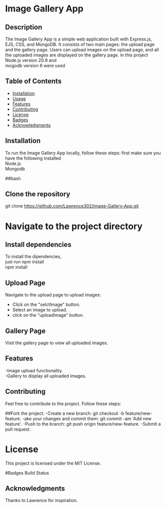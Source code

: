 # Image Gallery App

## Description

The Image Gallery App is a simple web application built with Express.js, EJS, CSS, and MongoDB. It consists of two main pages: the upload page and the gallery page. Users can upload images on the upload page, and all the uploaded images are displayed on the gallery page.
in this project <br> Node.js version 20.9 and <br> mogodb version 6 were used

## Table of Contents

- [Installation](#installation)
- [Usage](#usage)
- [Features](#features)
- [Contributing](#contributing)
- [License](#license)
- [Badges](#badges)
- [Acknowledgments](#acknowledgments)

## Installation

To run the Image Gallery App locally, follow these steps:
first make sure you have the following installed <br>
Node.js <br>
Mongodb

##bash
## Clone the repository
git clone https://github.com/Lawrence302/image-Gallery-App.git

# Navigate to the project directory


## Install dependencies
To install the dipendencies,<br>
just run npm install<br>
npm install

## Upload Page
Navigate to the upload page to upload images:<br>

- Click on the "selctImage" button.<br>
- Select an image to upload.<br>
- click on the "uploadImage" button.

## Gallery Page
Visit the gallery page to view all uploaded images.

## Features
-Image upload functionality.<br>
-Gallery to display all uploaded images.
## Contributing
Feel free to contribute to the project. Follow these steps:

##Fork the project.
-Create a new branch: git checkout -b feature/new-feature.
-ake your changes and commit them: git commit -am 'Add new feature'.
-Push to the branch: git push origin feature/new-feature.
-Submit a pull request.
# License
This project is licensed under the MIT License.

#Badges
Build Status

## Acknowledgments
Thanks to Lawrence  for inspiration.
